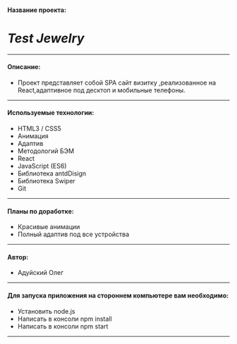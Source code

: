 
#### Название проекта: 
# ___Test Jewelry___

---
#### Описание: 
- Проект представляет собой SPA сайт визитку ,реализованное на React,адаптивное под десктоп и мобильные телефоны.
___
#### Используемые технологии: 
- HTML3 / CSS5
- Анимация
- Адаптив
- Методологий БЭМ
- React
- JavaScript (ES6)
- Библиотека antdDisign
- Библиотека Swiper
- Git
---
#### Планы по доработке: 
- Красивые анимации
- Полный адаптив под все устройства
---
#### Автор: 
- Адуйский Олег 
---
#### Для запуска приложения на стороннем компьютере вам необходимо: 
- Установить node.js
- Написать в консоли npm install
- Написать в консоли npm start
---
